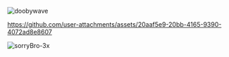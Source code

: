 ![doobywave](https://media1.tenor.com/m/jIjIkPnpYkUAAAAC/dooby3d-dooby.gif)

https://github.com/user-attachments/assets/20aaf5e9-20bb-4165-9390-4072ad8e8607


![sorryBro-3x](https://github.com/user-attachments/assets/04bcb825-c4ee-4d31-84d8-b5682220ceaf)
